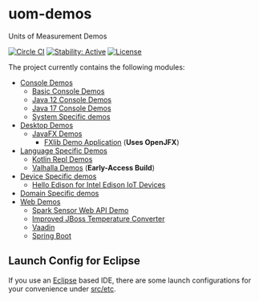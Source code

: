 uom-demos
=========

Units of Measurement Demos

[![Circle CI](https://circleci.com/gh/unitsofmeasurement/uom-demos.svg?style=svg)](https://circleci.com/gh/unitsofmeasurement/uom-demos) 
[![Stability: Active](https://masterminds.github.io/stability/active.svg)](https://masterminds.github.io/stability/active.html)
[![License](http://img.shields.io/badge/license-BSD3-blue.svg)](http://opensource.org/licenses/BSD-3-Clause)

The project currently contains the following modules:

- [Console Demos](console)
  - [Basic Console Demos](console/basic)
  - [Java 12 Console Demos](console/java12)
  - [Java 17 Console Demos](console/java17)
  - [System Specific demos](console/systems)
- [Desktop Demos](desktop)
  - [JavaFX Demos](desktop/javafx)
    - [FXlib Demo Application](desktop/javafx/fxlib) (**Uses OpenJFX**)
- [Language Specific Demos](lang)
  - [Kotlin Repl Demos](lang/repl)
  - [Valhalla Demos](lang/valhalla) (**Early-Access Build**)
- [Device Specific demos](device)
  - [Hello Edison for Intel Edison IoT Devices](device/edison/hello)
- [Domain Specific demos](domain)
- [Web Demos](web)
  - [Spark Sensor Web API Demo](web/sparkdemo)
  - [Improved JBoss Temperature Converter](web/temperature-converter)
  - [Vaadin](web/vaadindemo)
  - [Spring Boot](/web/springbootdemo)


Launch Config for Eclipse
-------------------------------------
If you use an [Eclipse](https://www.eclipse.org/) based IDE, there are some launch configurations for your convenience under [src/etc](src/etc/).
